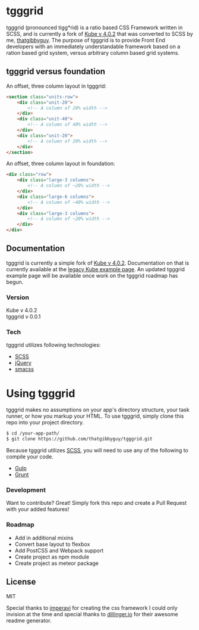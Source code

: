 # tgggrid

tgggrid (pronounced tigg*rid) is a ratio based CSS Framework written in SCSS, and is currently a fork of [Kube v 4.0.2] that was converted to SCSS by me, [thatgibbyguy]. The purpose of tgggrid is to provide Front End developers with an immediately understandable framework based on a ration based grid system, versus arbitrary column based grid systems.

## tgggrid versus foundation

An offset, three column layout in tgggrid:
```html
<section class="units-row">
    <div class="unit-20">
        <!-- A column of 20% width -->
    </div>
    <div class="unit-40">
        <!-- A column of 40% width -->
    </div>
    <div class="unit-20">
        <!-- A column of 20% width -->
    </div>
</section>
```
An offset, three column layout in foundation:
```html
<div class="row">
    <div class="large-3 columns">
        <!-- A column of ~20% width -->
    </div>
    <div class="large-6 columns">
        <!-- A column of ~40% width -->
    </div>
    <div class="large-3 columns">
        <!-- A column of ~20% width -->
    </div>
</div>
```

## Documentation 

tgggrid is currently a simple fork of [Kube v 4.0.2]. Documentation on that is currently available at the [legacy Kube example page]. An updated tgggrid example page will be available once work on the tgggrid roadmap has begun.

### Version
Kube v 4.0.2  
tgggrid v 0.0.1

### Tech
tgggrid utilizes following technologies:

* [SCSS]
* [jQuery]
* [smacss]

# Using tgggrid
tgggrid makes no assumptions on your app's directory structure, your task runner, or how you markup your HTML. To use tgggrid, simply clone this repo into your project directory. 

```sh
$ cd /your-app-path/
$ git clone https://github.com/thatgibbyguy/tgggrid.git
```

Because tgggrid utilizes [SCSS], you will need to use any of the following to compile your code.

* [Gulp]
* [Grunt]

### Development

Want to contribute? Great! Simply fork this repo and create a Pull Request with your added features!

### Roadmap

 - Add in additional mixins
 - Convert base layout to flexbox
 - Add PostCSS and Webpack support
 - Create project as npm module
 - Create project as meteor package

License
----

MIT

Special thanks to [imperavi] for creating the css framework I could only invision at the time and special thanks to [dillinger.io] for their awesome readme generator.

[//]: # (These are reference links used in the body of this note and get stripped out when the markdown processor does its job. There is no need to format nicely because it shouldn't be seen. Thanks SO - http://stackoverflow.com/questions/4823468/store-comments-in-markdown-syntax)

   [Kube v 4.0.2]: <https://github.com/imperavi/kube>
   [thatgibbyguy]: <https://twitter.com/thatgibbyguy>
   [legacy Kube example page]: <http://k1.imperavi.com/>
   [SCSS]: <http://sass-lang.com/>
   [git-repo-url]: <https://github.com/thatgibbyguy/tgggrid.git>
   [smacss]: <https://smacss.com>
   [gulp]: <http://gulpjs.com/>
   [grunt]: <http://gruntjs.com/>
   [jQuery]: <http://jquery.com>
   [dillinger.io]: <http://dillinger.io/>
   [imperavi]: <https://imperavi.com/>


